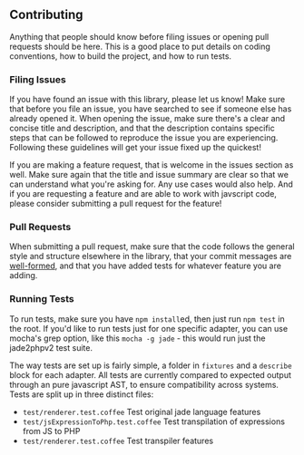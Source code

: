 
Contributing
------------

Anything that people should know before filing issues or opening pull requests should be here. This is a good place to put details on coding conventions, how to build the project, and how to run tests.

### Filing Issues

If you have found an issue with this library, please let us know! Make sure that before you file an issue, you have searched to see if someone else has already opened it. When opening the issue, make sure there's a clear and concise title and description, and that the description contains specific steps that can be followed to reproduce the issue you are experiencing. Following these guidelines will get your issue fixed up the quickest!

If you are making a feature request, that is welcome in the issues section as well. Make sure again that the title and issue summary are clear so that we can understand what you're asking for. Any use cases would also help. And if you are requesting a feature and are able to work with javscript code, please consider submitting a pull request for the feature!

### Pull Requests

When submitting a pull request, make sure that the code follows the general style and structure elsewhere in the library, that your commit messages are [well-formed](http://tbaggery.com/2008/04/19/a-note-about-git-commit-messages.html), and that you have added tests for whatever feature you are adding.

### Running Tests

To run tests, make sure you have `npm install`ed, then just run `npm test` in the root. If you'd like to run tests just for one specific adapter, you can use mocha's grep option, like this `mocha -g jade` - this would run just the jade2phpv2 test suite.

The way tests are set up is fairly simple, a folder in `fixtures` and a `describe` block for each adapter. All tests are currently compared to expected output through an pure javascript AST, to ensure compatibility across systems.
Tests are split up in three distinct files:
- `test/renderer.test.coffee` Test original jade language features
- `test/jsExpressionToPhp.test.coffee` Test transpilation of expressions from JS to PHP
- `test/renderer.test.coffee` Test transpiler features
